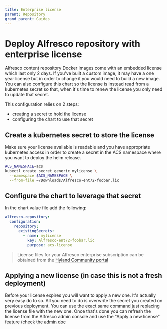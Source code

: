 ```yaml
---
title: Enterprise license
parent: Repository
grand_parent: Guides
---
```


# Deploy Alfresco repository with enterprise license

Alfresco content repository Docker images come with an embedded license which
last only 2 days. If you've built a custom image, it may have a one year
license but in order to change it you would need to build a new image.
You can also configure this chart so the license is instead read from a
kubernetes secret so that, when it's time to renew the license you only need to
update that secret.

This configuration relies on 2 steps:

* creating a secret to hold the license
* configuring the chart to use that secret

## Create a kubernetes secret to store the license

Make sure your license available is readable and you have appropriate
kubernetes access in order to create a secret in the ACS namespace where you
want to deploy the helm release.

```bash
ACS_NAMESPACE=acs
kubectl create secret generic mylicense \
  --namespace $ACS_NAMESPACE \
  --from-file ~/Downloads/Alfresco-ent72-foobar.lic
```

## Configure the chart to leverage that secret

In the chart value file add the following:

```yaml
alfresco-repository:
  configuration:
    repository:
      existingSecrets:
        - name: mylicense
          key: Alfresco-ent72-foobar.lic
          purpose: acs-license
```

> License files for your Alfresco enterprise subscription can be obtained from
> the [Hyland Community portal](https://community.hyland.com/)

## Applying a new license (in case this is not a fresh deployment)

Before your license expires you will want to apply a new one. It's actually
very easy do to so. All you need to do is overwrite the secret you created on
previous deployment. You can use the exact same command just replacing the
license file with the new one. Once that's done you can refresh the license from
the Alfresco admin console and use the "Apply a new license" feature (check the
[admin doc][license]

[license]: https://support.hyland.com/r/Alfresco/Alfresco-Content-Services/25.2/Alfresco-Content-Services/Administer/Licenses/Upload-new-license
